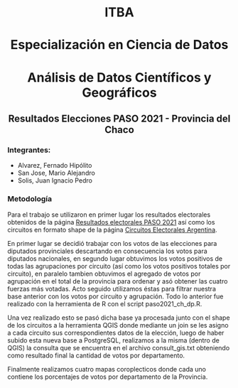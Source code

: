 # <p align="center">ITBA</p>
# <p align="center">Especialización en Ciencia de Datos</p>
# <p align="center">Análisis de Datos Científicos y Geográficos</p>
## <p align="center">Resultados Elecciones PASO 2021 - Provincia del Chaco</p>

### Integrantes:

* Alvarez, Fernado Hipólito
* San Jose, Mario Alejandro
* Solis, Juan Ignacio Pedro

### Metodología

Para el trabajo se utilizaron en primer lugar los resultados electorales obtenidos de la página [Resultados electorales PASO 2021]( https://www.argentina.gob.ar/elecciones/resultados-del-recuento-provisional-de-las-elecciones-paso) así como los circuitos en formato shape de la página [Circuitos Electorales Argentina](https://www.argentina.gob.ar/elecciones/resultados-del-recuento-provisional-de-las-elecciones-paso).

En primer lugar se decidió trabajar con los votos de las elecciones para diputados provinciales descartando en consecuencia los votos para diputados nacionales, en segundo lugar obtuvimos los votos positivos de todas las agrupaciones por circuito (así como los votos positivos totales por circuito), en paralelo tambien obtuvimos el agregado de votos por agrupación en el total de la provincia para ordenar y asó obtener las cuatro fuerzas más votadas. Acto seguido utilizamos éstas para filtrar nuestra base anterior con los votos por circuito y agrupación.
Todo lo anterior fue realizado con la herramienta de R con el script paso2021_ch_dp.R.

Una vez realizado esto se pasó dicha base ya procesada junto con el shape de los circuitos a la herramienta QGIS donde mediante un join se les asigno a cada circuito sus correspondientes datos de la elección, luego de haber subido esta nueva base a PostgreSQL, realizamos a la misma (dentro de QGIS) la consulta que se encuentra en el archivo consult_gis.txt obteniendo como resultado final la cantidad de votos por departamento.

Finalmente realizamos cuatro mapas coroplecticos donde cada uno contiene los porcentajes de votos por departamento de la Provincia.
